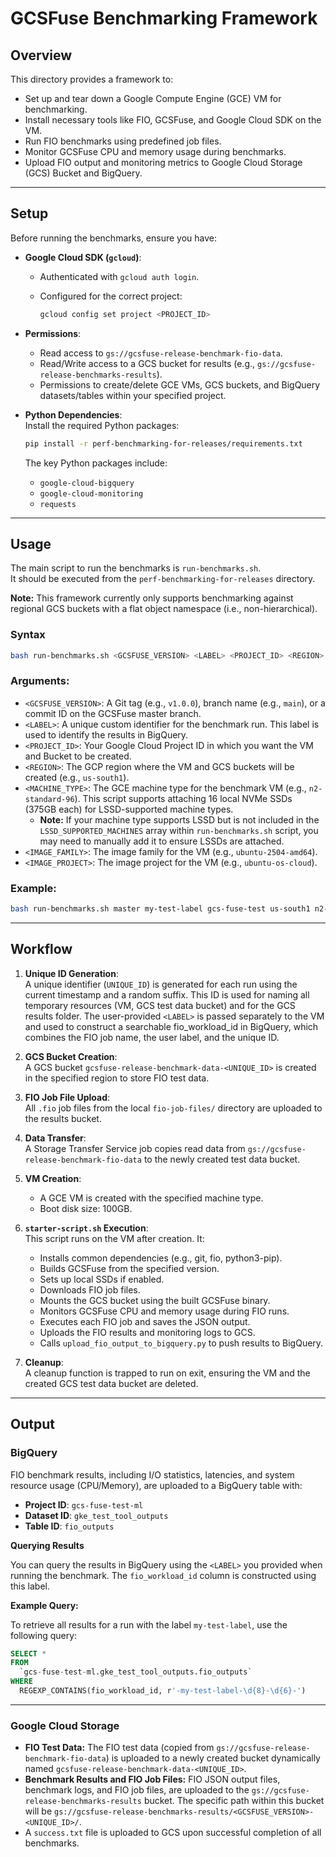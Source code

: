 # GCSFuse Benchmarking Framework

## Overview

This directory provides a framework to:

- Set up and tear down a Google Compute Engine (GCE) VM for benchmarking.
- Install necessary tools like FIO, GCSFuse, and Google Cloud SDK on the VM.
- Run FIO benchmarks using predefined job files.
- Monitor GCSFuse CPU and memory usage during benchmarks.
- Upload FIO output and monitoring metrics to Google Cloud Storage (GCS) Bucket and BigQuery.

---

## Setup

Before running the benchmarks, ensure you have:

- **Google Cloud SDK (`gcloud`)**:
  - Authenticated with `gcloud auth login`.
  - Configured for the correct project:

    ```bash
    gcloud config set project <PROJECT_ID>
    ```

- **Permissions**:
  - Read access to `gs://gcsfuse-release-benchmark-fio-data`.
  - Read/Write access to a GCS bucket for results (e.g., `gs://gcsfuse-release-benchmarks-results`).
  - Permissions to create/delete GCE VMs, GCS buckets, and BigQuery datasets/tables within your specified project.

- **Python Dependencies**:\
  Install the required Python packages:

    ```bash
    pip install -r perf-benchmarking-for-releases/requirements.txt
    ```

  The key Python packages include:

  - `google-cloud-bigquery`
  - `google-cloud-monitoring`
  - `requests`

---

## Usage

The main script to run the benchmarks is `run-benchmarks.sh`.  
It should be executed from the `perf-benchmarking-for-releases` directory.

**Note:** This framework currently only supports benchmarking against regional GCS buckets with a flat object namespace (i.e., non-hierarchical).

### Syntax

```bash
bash run-benchmarks.sh <GCSFUSE_VERSION> <LABEL> <PROJECT_ID> <REGION> <MACHINE_TYPE> <IMAGE_FAMILY> <IMAGE_PROJECT>
```

### Arguments:

- `<GCSFUSE_VERSION>`: A Git tag (e.g., `v1.0.0`), branch name (e.g., `main`), or a commit ID on the GCSFuse master branch.
- `<LABEL>`: A unique custom identifier for the benchmark run. This label is used to identify the results in BigQuery.
- `<PROJECT_ID>`: Your Google Cloud Project ID in which you want the VM and Bucket to be created.
- `<REGION>`: The GCP region where the VM and GCS buckets will be created (e.g., `us-south1`).
- `<MACHINE_TYPE>`: The GCE machine type for the benchmark VM (e.g., `n2-standard-96`). This script supports attaching 16 local NVMe SSDs (375GB each) for LSSD-supported machine types.
   - **Note:** If your machine type supports LSSD but is not included in the `LSSD_SUPPORTED_MACHINES` array within `run-benchmarks.sh` script, you may need to manually add it to ensure LSSDs are attached.
- `<IMAGE_FAMILY>`: The image family for the VM (e.g., `ubuntu-2504-amd64`).
- `<IMAGE_PROJECT>`: The image project for the VM (e.g., `ubuntu-os-cloud`).

### Example:
```bash
bash run-benchmarks.sh master my-test-label gcs-fuse-test us-south1 n2-standard-96 ubuntu-2504-amd64 ubuntu-os-cloud
```

---

## Workflow

1. **Unique ID Generation**:  
   A unique identifier (`UNIQUE_ID`) is generated for each run using the current timestamp and a random suffix. This ID is used for naming all temporary resources (VM, GCS test data bucket) and for the GCS results folder. The user-provided `<LABEL>` is passed separately to the VM and used to construct a searchable fio_workload_id in BigQuery, which combines the FIO job name, the user label, and the unique ID.

2. **GCS Bucket Creation**:  
   A GCS bucket `gcsfuse-release-benchmark-data-<UNIQUE_ID>` is created in the specified region to store FIO test data.

3. **FIO Job File Upload**:  
   All `.fio` job files from the local `fio-job-files/` directory are uploaded to the results bucket.

4. **Data Transfer**:  
   A Storage Transfer Service job copies read data from `gs://gcsfuse-release-benchmark-fio-data` to the newly created test data bucket.

5. **VM Creation**:
   - A GCE VM is created with the specified machine type.
   - Boot disk size: 100GB.

6. **`starter-script.sh` Execution**:  
   This script runs on the VM after creation. It:
   - Installs common dependencies (e.g., git, fio, python3-pip).
   - Builds GCSFuse from the specified version.
   - Sets up local SSDs if enabled.
   - Downloads FIO job files.
   - Mounts the GCS bucket using the built GCSFuse binary.
   - Monitors GCSFuse CPU and memory usage during FIO runs.
   - Executes each FIO job and saves the JSON output.
   - Uploads the FIO results and monitoring logs to GCS.
   - Calls `upload_fio_output_to_bigquery.py` to push results to BigQuery.

7. **Cleanup**:  
   A cleanup function is trapped to run on exit, ensuring the VM and the created GCS test data bucket are deleted.

---

## Output

### BigQuery

FIO benchmark results, including I/O statistics, latencies, and system resource usage (CPU/Memory), are uploaded to a BigQuery table with:

- **Project ID**: `gcs-fuse-test-ml`
- **Dataset ID**: `gke_test_tool_outputs`
- **Table ID**: `fio_outputs`

**Querying Results**

You can query the results in BigQuery using the `<LABEL>` you provided when running the benchmark. The `fio_workload_id` column is constructed using this label.

**Example Query:**

To retrieve all results for a run with the label `my-test-label`, use the following query:

```sql
SELECT *
FROM
  `gcs-fuse-test-ml.gke_test_tool_outputs.fio_outputs`
WHERE
  REGEXP_CONTAINS(fio_workload_id, r'-my-test-label-\d{8}-\d{6}-')
```

---

### Google Cloud Storage

- **FIO Test Data:** The FIO test data (copied from `gs://gcsfuse-release-benchmark-fio-data`) is uploaded to a newly created bucket dynamically named `gcsfuse-release-benchmark-data-<UNIQUE_ID>`.
- **Benchmark Results and FIO Job Files:** FIO JSON output files, benchmark logs, and FIO job files, are uploaded to the `gs://gcsfuse-release-benchmarks-results` bucket. The specific path within this bucket will be `gs://gcsfuse-release-benchmarks-results/<GCSFUSE_VERSION>-<UNIQUE_ID>/`.
- A `success.txt` file is uploaded to GCS upon successful completion of all benchmarks.
